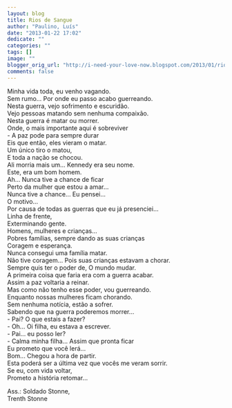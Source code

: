 ```yaml
---
layout: blog
title: Rios de Sangue
author: "Paulino, Luís"
date: "2013-01-22 17:02"
dedicate: ""
categories: ""
tags: []
image: ""
blogger_orig_url: "http://i-need-your-love-now.blogspot.com/2013/01/rios-de-sangue.html"
comments: false
---
```


Minha vida toda, eu venho vagando.\
Sem rumo... Por onde eu passo acabo guerreando.\
Nesta guerra, vejo sofrimento e escuridão.\
Vejo pessoas matando sem nenhuma compaixão.\
Nesta guerra é matar ou morrer.\
Onde, o mais importante aqui é sobreviver\
\- A paz pode para sempre durar\
Eis que então, eles vieram o matar.\
Um único tiro o matou,\
E toda a nação se chocou.\
Ali morria mais um... Kennedy era seu nome.\
Este, era um bom homem.\
Ah... Nunca tive a chance de ficar\
Perto da mulher que estou a amar...\
Nunca tive a chance... Eu pensei...\
O motivo...\
Por causa de todas as guerras que eu já presenciei...\
Linha de frente,\
Exterminando gente.\
Homens, mulheres e crianças...\
Pobres famílias, sempre dando as suas crianças\
Coragem e esperança.\
Nunca consegui uma família matar.\
Não tive coragem... Pois suas crianças estavam a chorar.\
Sempre quis ter o poder de, O mundo mudar.\
A primeira coisa que faria era com a guerra acabar.\
Assim a paz voltaria a reinar.\
Mas como não tenho esse poder, vou guerreando.\
Enquanto nossas mulheres ficam chorando.\
Sem nenhuma notícia, estão a sofrer.\
Sabendo que na guerra poderemos morrer...\
\- Pai? O que estais a fazer?\
\- Oh... Oi filha, eu estava a escrever.\
\- Pai... eu posso ler?\
\- Calma minha filha... Assim que pronta ficar\
Eu prometo que você lerá...\
Bom... Chegou a hora de partir.\
Esta poderá ser a última vez que vocês me veram sorrir.\
Se eu, com vida voltar,\
Prometo a história retomar...

Ass.: Soldado Stonne,\
Trenth Stonne
